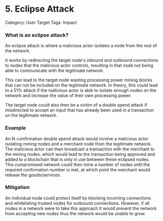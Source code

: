 # 5. Eclipse Attack

Category: User Target
Tags: Impact

### What is an eclipse attack?
An eclipse attack is where a malicious actor isolates a node from the rest of the network. 

It works by redirecting the target node's inbound and outbound connections to nodes that the malicious actor controls, resulting in that node not being able to communicate with the legitimate network.

This can lead to the target node wasting processing power mining blocks that can not be included on the legitimate network. In theory, this could lead to a 51% attack if the malicious actor is able to isolate enough nodes on the network and increase the value of their own processing power.

The target node could also then be a victim of a double spend attack if misdirected to accept an input that has already been used in a transaction on the legitimate network.
  

### Example
An N-confirmation double spend attack would involve a malicious actor isolating mining nodes and a merchant node from the legitimate network. The malicious actor can then broadcast a transaction with the merchant to the mining nodes, which would lead to the transaction being approved and added to a blockchain that is only in use between these eclipsed nodes. This compromised network could then mine a number of nodes until the required confirmation number is met, at which point the merchant would release the goods/services. 
  
### Mitigation
An individual node could protect itself by blocking incoming connections and whitelisting trusted nodes for outbound connections. However, if all nodes in a network were to take this approach it would prevent the network from accepting new nodes thus the network would be unable to grow.
